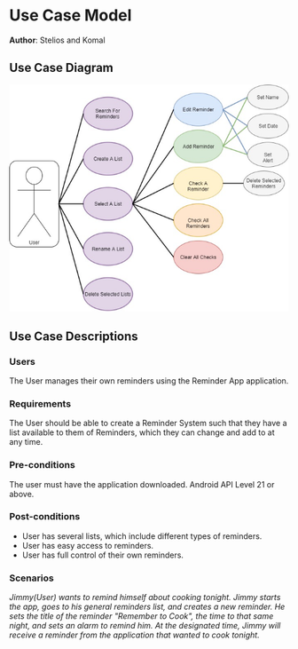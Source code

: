 # Use Case Model
**Author**: Stelios and Komal
## Use Case Diagram
![Use Case Diagram](https://github.com/mudit-prashar/Simple-Reminder-App/blob/master/Docs/Images/Use%20Case%20Diagram.jpg "Use Case Diagram")
##  Use Case Descriptions

### Users
The User manages their own reminders using the Reminder App application.

### Requirements
The User should be able to create a Reminder System such that they have a list available to them of Reminders, which they can change and add to at any time.

### Pre-conditions 
The user must have the application downloaded. Android API Level 21 or above.

### Post-conditions 
- User has several lists, which include different types of reminders. 
- User has easy access to reminders. 
- User has full control of their own reminders.

### Scenarios 
*Jimmy(User) wants to remind himself about cooking tonight. Jimmy starts the app, goes to his general reminders list, and creates a new reminder. He sets the title of the reminder "Remember to Cook", the time to that same night, and sets an alarm to remind him. At the designated time, Jimmy will receive a reminder from the application that wanted to cook tonight.*
